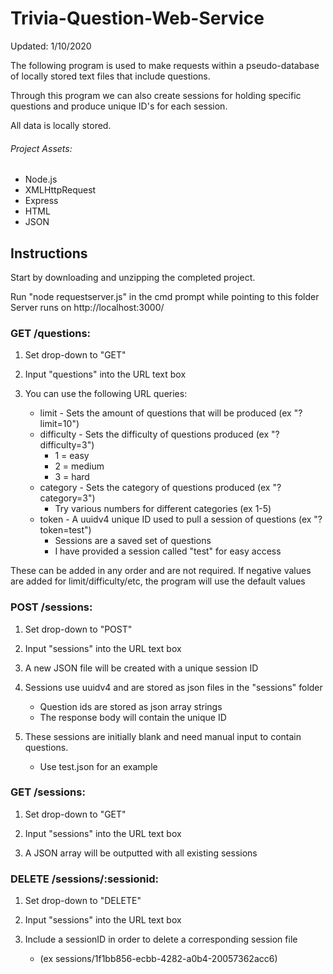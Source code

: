 # Trivia-Question-Web-Service

Updated: 1/10/2020

The following program is used to make requests within a pseudo-database of
locally stored text files that include questions.

Through this program we can also create sessions for holding specific questions
and produce unique ID's for each session.

All data is locally stored.

###### Project Assets:

- Node.js
- XMLHttpRequest
- Express
- HTML
- JSON

## Instructions

Start by downloading and unzipping the completed project.

Run "node requestserver.js" in the cmd prompt while pointing to this folder
Server runs on http://localhost:3000/

### GET /questions:

1. Set drop-down to "GET"

2. Input "questions" into the URL text box

3. You can use the following URL queries:
   - limit - Sets the amount of questions that will be produced (ex "?limit=10")
   - difficulty - Sets the difficulty of questions produced (ex "?difficulty=3")
     - 1 = easy
     - 2 = medium
     - 3 = hard
   - category - Sets the category of questions produced (ex "?category=3")
     - Try various numbers for different categories (ex 1-5)
   - token - A uuidv4 unique ID used to pull a session of questions (ex "?token=test")
     - Sessions are a saved set of questions
     - I have provided a session called "test" for easy access

These can be added in any order and are not required.
If negative values are added for limit/difficulty/etc, the program will use the default values

### POST /sessions:

1. Set drop-down to "POST"

2. Input "sessions" into the URL text box

3. A new JSON file will be created with a unique session ID

4. Sessions use uuidv4 and are stored as json files in the "sessions" folder
   - Question ids are stored as json array strings
   - The response body will contain the unique ID

5. These sessions are initially blank and need manual input to contain questions.
   - Use test.json for an example

### GET /sessions:

1. Set drop-down to "GET"

2. Input "sessions" into the URL text box

3. A JSON array will be outputted with all existing sessions

### DELETE /sessions/:sessionid:

  1. Set drop-down to "DELETE"

  2. Input "sessions" into the URL text box

  3. Include a sessionID in order to delete a corresponding session file
     - (ex sessions/1f1bb856-ecbb-4282-a0b4-20057362acc6)
